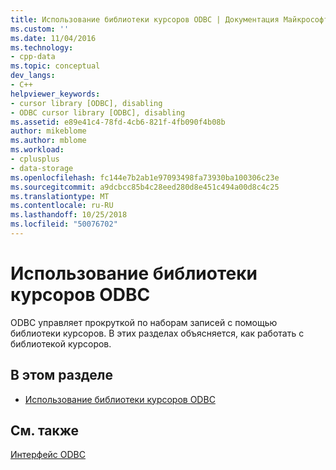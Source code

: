 ```yaml
---
title: Использование библиотеки курсоров ODBC | Документация Майкрософт
ms.custom: ''
ms.date: 11/04/2016
ms.technology:
- cpp-data
ms.topic: conceptual
dev_langs:
- C++
helpviewer_keywords:
- cursor library [ODBC], disabling
- ODBC cursor library [ODBC], disabling
ms.assetid: e89e41c4-78fd-4cb6-821f-4fb090f4b08b
author: mikeblome
ms.author: mblome
ms.workload:
- cplusplus
- data-storage
ms.openlocfilehash: fc144e7b2ab1e97093498fa73930ba100306c23e
ms.sourcegitcommit: a9dcbcc85b4c28eed280d8e451c494a00d8c4c25
ms.translationtype: MT
ms.contentlocale: ru-RU
ms.lasthandoff: 10/25/2018
ms.locfileid: "50076702"
---
```

# <a name="use-the-odbc-cursor-library"></a>Использование библиотеки курсоров ODBC

ODBC управляет прокруткой по наборам записей с помощью библиотеки курсоров. В этих разделах объясняется, как работать с библиотекой курсоров.

## <a name="in-this-section"></a>В этом разделе

- [Использование библиотеки курсоров ODBC](../../data/odbc/odbc-the-odbc-cursor-library.md)

## <a name="see-also"></a>См. также

[Интерфейс ODBC](../../data/odbc/open-database-connectivity-odbc.md)